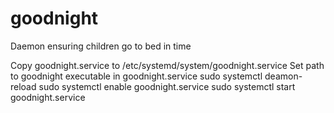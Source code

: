 # goodnight

Daemon ensuring children go to bed in time

Copy goodnight.service to /etc/systemd/system/goodnight.service
Set path to goodnight executable in goodnight.service
sudo systemctl deamon-reload
sudo systemctl enable goodnight.service
sudo systemctl start goodnight.service

